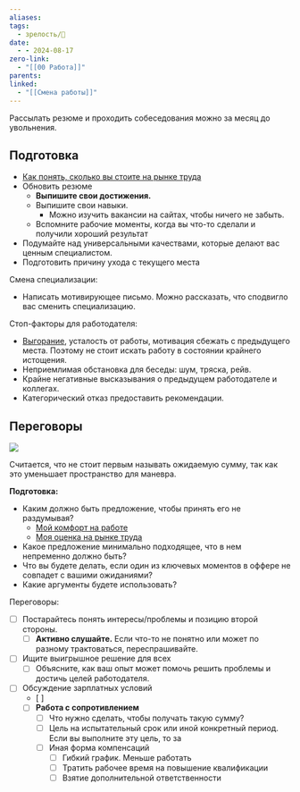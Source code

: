 ```yaml
---
aliases: 
tags:
  - зрелость/🌱
date:
  - - 2024-08-17
zero-link:
  - "[[00 Работа]]"
parents: 
linked:
  - "[[Смена работы]]"
---
```

Рассылать резюме и проходить собеседования можно за месяц до увольнения.

## Подготовка
- [Как понять, сколько вы стоите на рынке труда](Как%20понять,%20сколько%20вы%20стоите%20на%20рынке%20труда.md)
- Обновить резюме
	- **Выпишите свои достижения.**
	- Выпишите свои навыки.
		- Можно изучить вакансии на сайтах, чтобы ничего не забыть.
	- Вспомните рабочие моменты, когда вы что-то сделали и получили хороший результат
- Подумайте над универсальными качествами, которые делают вас ценным специалистом.
- Подготовить причину ухода с текущего места

Смена специализации:
- Написать мотивирующее письмо. Можно рассказать, что сподвигло вас сменить специализацию. 

Стоп-факторы для работодателя:
- [Выгорание](Выгорание.md), усталость от работы, мотивация сбежать с предыдущего места. Поэтому не стоит искать работу в состоянии крайнего истощения.
- Неприемлимая обстановка для беседы: шум, тряска, рейв.
- Крайне негативные высказывания о предыдущем работодателе и коллегах.
- Категорический отказ предоставить рекомендации.
## Переговоры
![](Переговоры.md#^4568d2)

Считается, что не стоит первым называть ожидаемую сумму, так как это уменьшает пространство для маневра.

**Подготовка:**
- Каким должно быть предложение, чтобы принять его не раздумывая?
	- [Мой комфорт на работе](Мой%20комфорт%20на%20работе.md)
	- [Моя оценка на рынке труда](Моя%20оценка%20на%20рынке%20труда.md)
- Какое предложение минимально подходящее, что в нем непременно должно быть?
- Что вы будете делать, если один из ключевых моментов в оффере не совпадет с вашими ожиданиями?
- Какие аргументы будете использовать?

Переговоры:
- [ ] Постарайтесь понять интересы/проблемы и позицию второй стороны.
	- [ ] **Активно слушайте.** Если что-то не понятно или может по разному трактоваться, переспрашивайте.
- [ ] Ищите выигрышное решение для всех
	- [ ] Объясните, как ваш опыт может помочь решить проблемы и достичь целей работодателя.
- [ ] Обсуждение зарплатных условий
	- [ ] 
	- [ ]  **Работа с сопротивлением**
		- [ ] Что нужно сделать, чтобы получать такую сумму?
		- [ ] Цель на испытательный срок или иной конкретный период. Если вы выполните эту цель, то за
		- [ ] Иная форма компенсаций
			- [ ] Гибкий график. Меньше работать
			- [ ] Тратить рабочее время на повышение квалификации
			- [ ] Взятие дополнительной ответственности
